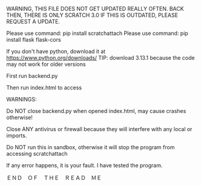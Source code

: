 WARNING, THIS FILE DOES NOT GET UPDATED REALLY OFTEN. BACK THEN, THERE IS ONLY SCRATCH 3.0 IF THIS IS OUTDATED, PLEASE REQUEST A UPDATE. 


Please use command: pip install scratchattach
Please use command: pip install flask flask-cors


If you don't have python, download it at https://www.python.org/downloads/
		TIP:  download 3.13.1 because the code may not work for older versions

First run backend.py

Then run index.html to access

WARNINGS:

Do NOT close backend.py when opened index.html, may cause crashes otherwise!

Close ANY antivirus or firewall because they will interfere with any local or imports.

Do NOT run this in sandbox, otherwise it will stop the program from accessing scratchattach

If any error happens, it is your fault. I have tested the program.


ＥＮＤ　ＯＦ　ＴＨＥ　ＲＥＡＤ　ＭＥ
